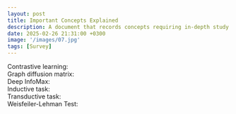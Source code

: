 ```yaml
---
layout: post
title: Important Concepts Explained
description: A document that records concepts requiring in-depth study.
date: 2025-02-26 21:31:00 +0300
image: '/images/07.jpg'
tags: [Survey]
---
```


Contrastive learning:  
Graph diffusion matrix:  
Deep InfoMax:  
Inductive task:  
Transductive task:  
Weisfeiler-Lehman Test:  